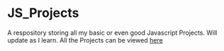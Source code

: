 # JS_Projects
A respository storing all my basic or even good Javascript Projects. Will update as I learn.
All the Projects can be viewed [here](https://arkalsekar.github.io/JS_Projects)
